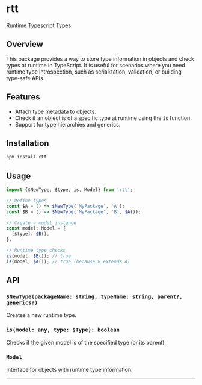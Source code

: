 # rtt

Runtime Typescript Types

## Overview

This package provides a way to store type information in objects and check types at runtime in TypeScript. It is useful for scenarios where you need runtime type introspection, such as serialization, validation, or building type-safe APIs.

## Features

- Attach type metadata to objects.
- Check if an object is of a specific type at runtime using the `is` function.
- Support for type hierarchies and generics.

## Installation

```sh
npm install rtt
```

## Usage

```typescript
import {$NewType, $type, is, Model} from 'rtt';

// Define types
const $A = () => $NewType('MyPackage', 'A');
const $B = () => $NewType('MyPackage', 'B', $A());

// Create a model instance
const model: Model = {
  [$type]: $B(),
};

// Runtime type checks
is(model, $B()); // true
is(model, $A()); // true (because B extends A)
```

## API

### `$NewType(packageName: string, typeName: string, parent?, generics?)`

Creates a new runtime type.

### `is(model: any, type: $Type): boolean`

Checks if the given model is of the specified type (or its parent).

### `Model`

Interface for objects with runtime type information.

---
